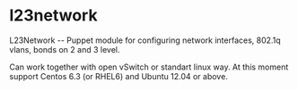 l23network
==========

L23Network -- Puppet module for configuring network interfaces, 802.1q vlans, bonds on 2 and 3 level.

Can work together with open vSwitch or standart linux way. At this moment support Centos 6.3 (or RHEL6) and Ubuntu 12.04 or above.

